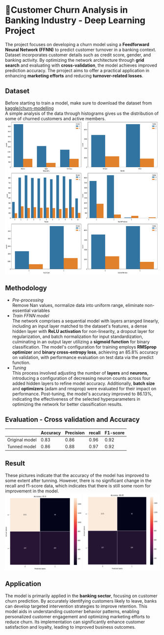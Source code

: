 # :bank:Customer Churn Analysis in Banking Industry - Deep Learning Project  
The project focuses on developing a churn model using a **Feedforward Neural Network (FFNN)** to predict customer turnover in a banking context. Dataset incorporates customer details such as credit score, gender, and banking activity. By optimizing the network architecture through **grid search** and evaluating with **cross-validation**, the model achieves improved prediction accuracy. The prroject aims to offer a practical application in enhancing **marketing efforts** and reducing **turnover-related losses**.  
## Dataset 
Before starting to train a model, make sure to download the dataset from [kaggle/churn-modelling](https://www.kaggle.com/datasets/shubh0799/churn-modelling "悬停显示")  
A simple analysis of the data through histograms gives us the distribution of some of churned customers and active members.  
<img src="/pic/fig2Histogram.png" width = "500" height = "500" alt="histogram" />

## Methodology
* *Pre-processing*  
Remove Nan values, normalize data into uniform range, eliminate non-essential variables
* *Train FFNN model*  
The network comprises a sequential model with layers arranged linearly, including an input layer matched to the dataset's features, a dense hidden layer with **ReLU activation** for non-linearity, a dropout layer for regularization, and batch normalization for input standardization, culminating in an output layer utilizing a **sigmoid function** for binary classification. The model's configuration for training employs **RMSprop optimizer** and **binary cross-entropy loss**, achieving an 85.8% accuracy on validation, with performance evaluation on test data via the predict function.  
* *Tuning*  
This process involved adjusting the number of **layers** and **neurons**, introducing a configuration of decreasing neuron counts across four added hidden layers to refine model accuracy. Additionally, **batch size** and **optimizers** (adam and rmsprop) were evaluated for their impact on performance. Post-tuning, the model's accuracy improved to 86.13%, indicating the effectiveness of the selected hyperparameters in optimizing the network for better classification results.  

## Evaluation - Cross validation and Accuracy  
<div>

|   | Accuracy | Precision | recall   | F1-score |
| ---------- | -----------| -----------| -----------| -----------|
| Original model  | 0.83   | 0.86 | 0.96 | 0.92 |
| Tunned model   | 0.86   | 0.88 | 0.97 | 0.92 |

</div>

## Result  
These pictures indicate that the accuracy of the model has improved to some extent after tunning. However, there is no significant change in the recall and f1-score data, which indicates that there is still some room for improvement in the model.  
<img src="/pic/fig11ConfusionMatixO.JPG" width = "250" height = "250" alt="cmo" />
<img src="/pic/fig12ConfusionMatixT.JPG" width = "250" height = "250" alt="cmt" />

## Application  
The model is primarily applied in the **banking sector**, focusing on customer churn prediction. By accurately identifying customers likely to leave, banks can develop targeted intervention strategies to improve retention. This model aids in understanding customer behavior patterns, enabling personalized customer engagement and optimizing marketing efforts to reduce churn. Its implementation can significantly enhance customer satisfaction and loyalty, leading to improved business outcomes.
